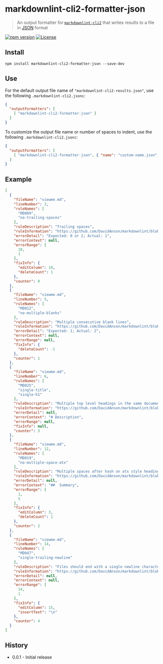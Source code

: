 # markdownlint-cli2-formatter-json

> An output formatter for [`markdownlint-cli2`][markdownlint-cli2] that writes
> results to a file in [JSON][json] format

[![npm version][npm-image]][npm-url]
[![License][license-image]][license-url]

## Install

```shell
npm install markdownlint-cli2-formatter-json --save-dev
```

## Use

For the default output file name of `"markdownlint-cli2-results.json"`, use
the following `.markdownlint-cli2.jsonc`:

```json
{
  "outputFormatters": [
    [ "markdownlint-cli2-formatter-json" ]
  ]
}
```

To customize the output file name or number of spaces to indent, use the
following `.markdownlint-cli2.jsonc`:

```json
{
  "outputFormatters": [
    [ "markdownlint-cli2-formatter-json", { "name": "custom-name.json", "spaces": 1 } ]
  ]
}
```

## Example

```json
[
  {
    "fileName": "viewme.md",
    "lineNumber": 3,
    "ruleNames": [
      "MD009",
      "no-trailing-spaces"
    ],
    "ruleDescription": "Trailing spaces",
    "ruleInformation": "https://github.com/DavidAnson/markdownlint/blob/v0.20.4/doc/Rules.md#md009",
    "errorDetail": "Expected: 0 or 2; Actual: 1",
    "errorContext": null,
    "errorRange": [
      10,
      1
    ],
    "fixInfo": {
      "editColumn": 10,
      "deleteCount": 1
    },
    "counter": 0
  },
  {
    "fileName": "viewme.md",
    "lineNumber": 5,
    "ruleNames": [
      "MD012",
      "no-multiple-blanks"
    ],
    "ruleDescription": "Multiple consecutive blank lines",
    "ruleInformation": "https://github.com/DavidAnson/markdownlint/blob/v0.20.4/doc/Rules.md#md012",
    "errorDetail": "Expected: 1; Actual: 2",
    "errorContext": null,
    "errorRange": null,
    "fixInfo": {
      "deleteCount": -1
    },
    "counter": 1
  },
  {
    "fileName": "viewme.md",
    "lineNumber": 6,
    "ruleNames": [
      "MD025",
      "single-title",
      "single-h1"
    ],
    "ruleDescription": "Multiple top level headings in the same document",
    "ruleInformation": "https://github.com/DavidAnson/markdownlint/blob/v0.20.4/doc/Rules.md#md025",
    "errorDetail": null,
    "errorContext": "# Description",
    "errorRange": null,
    "fixInfo": null,
    "counter": 3
  },
  {
    "fileName": "viewme.md",
    "lineNumber": 12,
    "ruleNames": [
      "MD019",
      "no-multiple-space-atx"
    ],
    "ruleDescription": "Multiple spaces after hash on atx style heading",
    "ruleInformation": "https://github.com/DavidAnson/markdownlint/blob/v0.20.4/doc/Rules.md#md019",
    "errorDetail": null,
    "errorContext": "##  Summary",
    "errorRange": [
      1,
      5
    ],
    "fixInfo": {
      "editColumn": 3,
      "deleteCount": 1
    },
    "counter": 2
  },
  {
    "fileName": "viewme.md",
    "lineNumber": 14,
    "ruleNames": [
      "MD047",
      "single-trailing-newline"
    ],
    "ruleDescription": "Files should end with a single newline character",
    "ruleInformation": "https://github.com/DavidAnson/markdownlint/blob/v0.20.4/doc/Rules.md#md047",
    "errorDetail": null,
    "errorContext": null,
    "errorRange": [
      14,
      1
    ],
    "fixInfo": {
      "editColumn": 15,
      "insertText": "\n"
    },
    "counter": 4
  }
]
```

## History

- 0.0.1 - Initial release

<!-- markdownlint-disable line-length -->

[json]: https://wikipedia.org/wiki/JSON
[license-image]: https://img.shields.io/npm/l/markdownlint-cli2-formatter-json.svg
[license-url]: https://opensource.org/licenses/MIT
[markdownlint-cli]: https://github.com/igorshubovych/markdownlint-cli
[markdownlint-cli2]: https://github.com/DavidAnson/markdownlint-cli2
[npm-image]: https://img.shields.io/npm/v/markdownlint-cli2-formatter-json.svg
[npm-url]: https://www.npmjs.com/package/markdownlint-cli2-formatter-json
